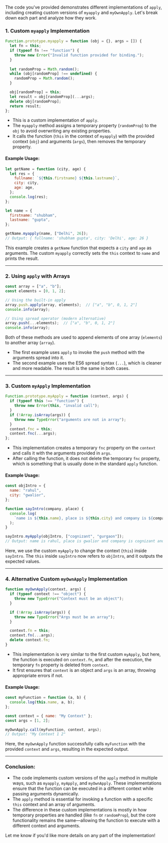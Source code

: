 The code you've provided demonstrates different implementations of `apply`, including creating custom versions of `myapply` and `myOwnApply`. Let's break down each part and analyze how they work.

### 1. **Custom `myapply` Implementation**
```javascript
Function.prototype.myapply = function (obj = {}, args = []) {
  let fn = this;
  if (typeof fn !== "function") {
    throw new Error("Invalid function provided for binding.");
  }
  
  let randomProp = Math.random();
  while (obj[randomProp] !== undefined) {
    randomProp = Math.random();
  }

  obj[randomProp] = this;
  let result = obj[randomProp](...args);
  delete obj[randomProp];
  return result;
};
```
- This is a custom implementation of `apply`. 
- The `myapply` method assigns a temporary property (`randomProp`) to the `obj` to avoid overwriting any existing properties.
- It calls the function (`this` in the context of `myapply`) with the provided context (`obj`) and arguments (`args`), then removes the temporary property.

#### Example Usage:
```javascript
let getName = function (city, age) {
  let res = {
    fullname: `${this.firstname} ${this.lastname}`,
    city: city,
    age: age,
  };
  console.log(res);
};

let name = {
  firstname: "shubham",
  lastname: "gupta",
};

getName.myapply(name, ["Delhi", 26]);
// Output: { fullname: 'shubham gupta', city: 'Delhi', age: 26 }
```

This example creates a `getName` function that expects a `city` and `age` as arguments. The custom `myapply` correctly sets the `this` context to `name` and prints the result.

---

### 2. **Using `apply` with Arrays**
```javascript
const array = ["a", "b"];
const elements = [0, 1, 2];

// Using the built-in apply
array.push.apply(array, elements);  // ["a", "b", 0, 1, 2"]
console.info(array);

// Using spread operator (modern alternative)
array.push(...elements);  // ["a", "b", 0, 1, 2"]
console.info(array);
```

Both of these methods are used to append elements of one array (`elements`) to another array (`array`).

- The first example uses `apply` to invoke the `push` method with the arguments spread into it.
- The second example uses the ES6 spread syntax (`...`), which is cleaner and more readable. The result is the same in both cases.

---

### 3. **Custom `myApply` Implementation**
```javascript
Function.prototype.myApply = function (context, args) {
  if (typeof this !== "function") {
    throw new Error(this, "invalid call");
  }
  if (!Array.isArray(args)) {
    throw new TypeError("arguments are not in array");
  }
  context.fnc = this;
  context.fnc(...args);
};
```
- This implementation creates a temporary `fnc` property on the `context` and calls it with the arguments provided in `args`.
- After calling the function, it does not delete the temporary `fnc` property, which is something that is usually done in the standard `apply` function.

#### Example Usage:
```javascript
const objIntro = {
  name: "rahul",
  city: "gwalior",
};

function sayIntro(company, place) {
  console.log(
    `name is ${this.name}, place is ${this.city} and company is ${company} and work place is ${place}`
  );
}

sayIntro.myApply(objIntro, ["cognizant", "gurgaon"]);
// Output: name is rahul, place is gwalior and company is cognizant and work place is gurgaon
```

Here, we use the custom `myApply` to change the context (`this`) inside `sayIntro`. The `this` inside `sayIntro` now refers to `objIntro`, and it outputs the expected values.

---

### 4. **Alternative Custom `myOwnApply` Implementation**
```javascript
function myOwnApply(context, args) {
  if (typeof context !== "object") {
    throw new TypeError("Context must be an object");
  }

  if (!Array.isArray(args)) {
    throw new TypeError("Args must be an array");
  }

  context.fn = this;
  context.fn(...args);
  delete context.fn;
}
```
- This implementation is very similar to the first custom `myApply`, but here, the function is executed on `context.fn`, and after the execution, the temporary `fn` property is deleted from `context`.
- It first ensures that `context` is an object and `args` is an array, throwing appropriate errors if not.

#### Example Usage:
```javascript
const myFunction = function (a, b) {
  console.log(this.name, a, b);
};

const context = { name: "My Context" };
const args = [1, 2];

myOwnApply.call(myFunction, context, args);
// Output: "My Context 1 2"
```

Here, the `myOwnApply` function successfully calls `myFunction` with the provided `context` and `args`, resulting in the expected output.

---

### Conclusion:
- The code implements custom versions of the `apply` method in multiple ways, such as `myapply`, `myApply`, and `myOwnApply`. These implementations ensure that the function can be executed in a different context while passing arguments dynamically.
- The `apply` method is essential for invoking a function with a specific `this` context and an array of arguments.
- The difference in these custom implementations is mostly in how temporary properties are handled (like `fn` or `randomProp`), but the core functionality remains the same—allowing the function to execute with a different context and arguments.

Let me know if you'd like more details on any part of the implementation!